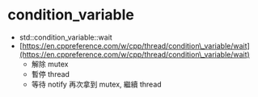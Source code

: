 # condition\_variable

* std::condition\_variable::wait
* [https://en.cppreference.com/w/cpp/thread/condition\_variable/wait](https://en.cppreference.com/w/cpp/thread/condition\_variable/wait)
  * 解除 mutex
  * 暫停 thread
  * 等待 notify 再次拿到 mutex, 繼續 thread
